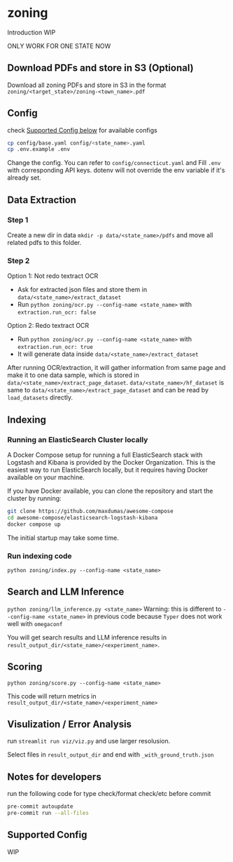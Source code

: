 # zoning

Introduction WIP

ONLY WORK FOR ONE STATE NOW

## Download PDFs and store in S3 (Optional)

Download all zoning PDFs and store in S3 in the format
`zoning/<target_state>/zoning-<town_name>.pdf`

## Config

check [Supported Config below](#supported-config) for available configs

```bash
cp config/base.yaml config/<state_name>.yaml
cp .env.example .env
```

Change the config. You can refer to `config/connecticut.yaml` and
Fill `.env` with corresponding API keys.
dotenv will not override the env variable if it's already set.

## Data Extraction

### Step 1

Create a new dir in data `mkdir -p data/<state_name>/pdfs` and move all related
 pdfs to this folder.

### Step 2

Option 1: Not redo textract OCR

- Ask for extracted json files and store them in `data/<state_name>/extract_dataset`
- Run `python zoning/ocr.py --config-name <state_name>`
 with `extraction.run_ocr: false`

Option 2: Redo textract OCR

- Run `python zoning/ocr.py --config-name <state_name>`
 with `extraction.run_ocr: true`
- It will generate data inside `data/<state_name>/extract_dataset`

After running OCR/extraction, it will gather information from same page and make
 it to one data sample, which is stored in `data/<state_name>/extract_page_dataset`.
  `data/<state_name>/hf_dataset` is same to `data/<state_name>/extract_page_dataset`
   and can be read by `load_datasets` directly.

## Indexing

### Running an ElasticSearch Cluster locally

A Docker Compose setup for running a full ElasticSearch stack with Logstash and
Kibana is provided by the Docker Organization. This is the easiest way to run
ElasticSearch locally, but it requires having Docker available on your machine.

If you have Docker available, you can clone the repository and start the cluster
by running:

```bash
git clone https://github.com/maxdumas/awesome-compose
cd awesome-compose/elasticsearch-logstash-kibana
docker compose up
```

The initial startup may take some time.

### Run indexing code

`python zoning/index.py --config-name <state_name>`

## Search and LLM Inference

`python zoning/llm_inference.py <state_name>`
Warning: this is different to `--config-name <state_name>` in previous code
 because `Typer` does not work well with `omegaconf`

You will get search results and LLM inference results in `result_output_dir/<state_name>/<experiment_name>`.

## Scoring

`python zoning/score.py --config-name <state_name>`

This code will return metrics in `result_output_dir/<state_name>/<experiment_name>`

## Visulization / Error Analysis

run `streamlit run viz/viz.py` and use larger resolusion.

Select files in `result_output_dir` and end with `_with_ground_truth.json`

## Notes for developers

run the following code for type check/format check/etc before commit

```bash
pre-commit autoupdate
pre-commit run --all-files
```

## Supported Config

WIP
